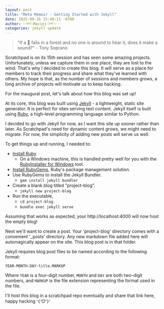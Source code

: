 ```yaml
---
layout: post
title: "Meta Memoir - Getting Started with Jekyll"
date: 2025-09-16 15:40:11 -0700
author: ⋆༺𓆩Maciej𓆪༻⋆
categories: jekyll update
---
```


> "If a 🌲 falls in a forest and no one is around to hear it, does it make a sound?" - Tony Soprano

Scratchpad is on its 15th session and has seen some amazing projects. Unfortunately, unless we capture them in one place, they are lost to the wind. That's why I decided to create this blog. It will serve as a place for members to track their progress and share what they've learned with others. My hope is that, as the number of sessions and members grows, a long archive of projects will motivate us to keep hacking.

For the inaugural post, let's talk about how this blog was set up!

At its core, this blog was built using [Jekyll][jekyll-docs] - a lightweight, static site generator. It is perfect for sites serving text content. Jekyll itself is built using [Ruby][ruby-docs], a high-level programming language similar to Python.

I decided to go with Jekyll for now, as I want this site up sooner rather than later. As Scratchpad's need for dynamic content grows, we might need to migrate. For now, the simplicity of adding new posts will serve us well.

To get things up and running, I needed to:

- [Install Ruby][ruby-install]
  - On a Windows machine, this is handled pretty well for you with the [RubyInstaller for Windows][ruby-windows-install] tool.
- [Install RubyGems][ruby-gem-install], Ruby's package management solution.
- Use RubyGems to install the Jekyll Bundler.
  - `gem install jekyll bundler`
- Create a blank blog titled "project-blog".
  - `jekyll new project-blog`
- Run the executable,
  - `cd project-blog`
  - `bundle exec jekyll serve`

Assuming that works as expected, your http://localhost:4000 will now host the empty blog!

Next we'll want to create a post. Your 'project-blog' directory comes with a convenient '\_posts' directory. Any new markdown file added here will automagically appear on the site. This blog post is in that folder.

Jekyll requires blog post files to be named according to the following format:

`YEAR-MONTH-DAY-title.MARKUP`

Where `YEAR` is a four-digit number, `MONTH` and `DAY` are both two-digit numbers, and `MARKUP` is the file extension representing the format used in the file.

I'll host this blog in a scratchpad repo eventually and share that link here, happy hacking ◝(ᵔᗜᵔ)◜

[jekyll-docs]: https://jekyllrb.com/docs/home
[jekyll-gh]: https://github.com/jekyll/jekyll
[ruby-docs]: https://www.ruby-lang.org/en/documentation/
[ruby-install]: https://www.ruby-lang.org/en/documentation/installation/
[ruby-windows-install]: https://rubyinstaller.org/
[ruby-gem-install]: https://rubygems.org/pages/download
